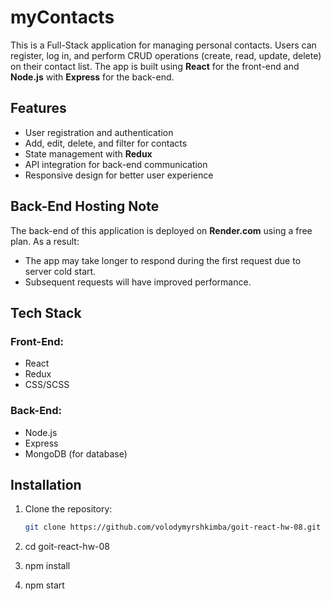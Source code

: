 # myContacts

This is a Full-Stack application for managing personal contacts. Users can register, log in, and perform CRUD operations (create, read, update, delete) on their contact list. The app is built using **React** for the front-end and **Node.js** with **Express** for the back-end.

## Features

- User registration and authentication
- Add, edit, delete, and filter for contacts
- State management with **Redux**
- API integration for back-end communication
- Responsive design for better user experience

## Back-End Hosting Note

The back-end of this application is deployed on **Render.com** using a free plan. As a result:
- The app may take longer to respond during the first request due to server cold start.
- Subsequent requests will have improved performance.

## Tech Stack

### Front-End:
- React
- Redux
- CSS/SCSS

### Back-End:
- Node.js
- Express
- MongoDB (for database)

## Installation

1. Clone the repository:
   ```bash
   git clone https://github.com/volodymyrshkimba/goit-react-hw-08.git
2. cd goit-react-hw-08

3. npm install

4. npm start
